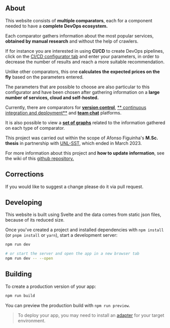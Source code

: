 ## About

This website consists of **multiple comparators**, each for a component needed to have a **complete DevOps ecosystem.**

Each comparator gathers information about the most popular services, **obtained by manual research** and without the
help of crawlers.

If for instance you are interested in using **CI/CD** to create DevOps pipelines, click on
the [CI/CD configurator tab](https://afonsofigs.github.io/devopsconfigurator/cicd) and enter your parameters, in order
to decrease the number of results and
reach a more suitable recommendation.

Unlike other comparators, this one **calculates the expected prices on the fly** based on the parameters entered.

The parameters that are possible to choose are also particular to this configurator and have been chosen after gathering
information on a **large number of services, cloud and self-hosted.**

Currently, there are comparators for [**version control**](https://afonsofigs.github.io/devopsconfigurator/vcs), [**
continuous integration and
deployment**](https://afonsofigs.github.io/devopsconfigurator/cicd) and [**team
chat**](https://afonsofigs.github.io/devopsconfigurator/vcs) platforms.

It is also possible to view a [**set of graphs**](https://afonsofigs.github.io/devopsconfigurator/stats) related to the
information gathered on each type of
comparator.

This project was carried out within the scope of Afonso Figuinha's **M.Sc. thesis** in partnership
with [UNL-SST](https://www.fct.unl.pt/), which ended in March 2023.

For more information about this project and **how to update information**, see the wiki of
this [github repository.](https://github.com/afonsofigs/devopsconfigurator)

## Corrections

If you would like to suggest a change please do it via pull request.

## Developing

This website is built using Svelte and the data comes from static json files, because of its reduced size.

Once you've created a project and installed dependencies with `npm install` (or `pnpm install` or `yarn`), start a
development server:

```bash
npm run dev

# or start the server and open the app in a new browser tab
npm run dev -- --open
```

## Building

To create a production version of your app:

```bash
npm run build
```

You can preview the production build with `npm run preview`.

> To deploy your app, you may need to install an [adapter](https://kit.svelte.dev/docs/adapters) for your target
> environment.
